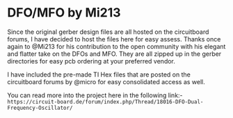 # DFO/MFO by Mi213

Since the original gerber design files are all hosted on the circuitboard forums, I have decided to host the files here for easy assess. Thanks once again to @Mi213 for his contribution to the open community with his elegant and flatter take on the DFOs and MFO. They are all zipped up in the gerber directories for easy pcb ordering at your preferred vendor.

I have included the pre-made TI Hex files that are posted on the circuitboard forums by @micro for easy consolidated access as well.

You can read more into the project here in the following link:-<br>
`https://circuit-board.de/forum/index.php/Thread/18016-DFO-Dual-Frequency-Oscillator/`
